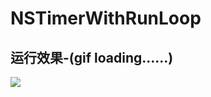 # NSTimerWithRunLoop
## 运行效果-(gif loading……)
![](https://github.com/lizelu/NSTimerWithRunLoop/blob/master/NSTimer.gif)
